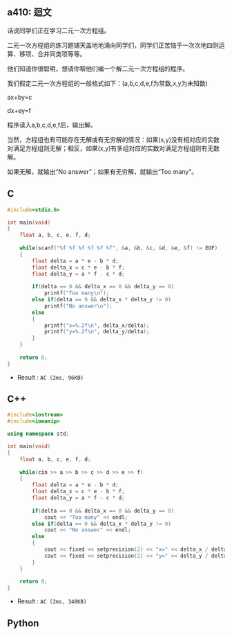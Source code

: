 ## a410: 迴文
话说同学们正在学习二元一次方程组。

二元一次方程组的练习题铺天盖地地涌向同学们，同学们正苦恼于一次次地四则运算、移项、合并同类项等等。

他们知道你很聪明，想请你帮他们编一个解二元一次方程组的程序。

我们假定二元一次方程组的一般格式如下：(a,b,c,d,e,f为常数,x,y为未知数)

  ax+by=c
  
  dx+ey=f
  
程序读入a,b,c,d,e,f后，输出解。

当然，方程组也有可能存在无解或有无穷解的情况：如果(x,y)没有相对应的实数对满足方程组则无解；相反，如果(x,y)有多组对应的实数对满足方程组则有无数解。

如果无解，就输出“No answer”；如果有无穷解，就输出“Too many”。

## C
```C
#include<stdio.h>

int main(void)
{
	float a, b, c, e, f, d;
	
	while(scanf("%f %f %f %f %f %f", &a, &b, &c, &d, &e, &f) != EOF)
	{
		float delta = a * e - b * d;
		float delta_x = c * e - b * f;
		float delta_y = a * f - c * d;
		
		if(delta == 0 && delta_x == 0 && delta_y == 0)
			printf("Too many\n");
		else if(delta == 0 && delta_x * delta_y != 0)
			printf("No answer\n");
		else
		{
			printf("x=%.2f\n", delta_x/delta);
			printf("y=%.2f\n", delta_y/delta);			
		}
	}
	
	return 0;
}
```
 * Result : `AC (2ms, 96KB)`

## C++
```C++
#include<iostream>
#include<iomanip>

using namespace std;

int main(void)
{
	float a, b, c, e, f, d;
	
	while(cin >> a >> b >> c >> d >> e >> f) 
	{
		float delta = a * e - b * d;
		float delta_x = c * e - b * f;
		float delta_y = a * f - c * d;
		
		if(delta == 0 && delta_x == 0 && delta_y == 0)
			cout << "Too many" << endl;
		else if(delta == 0 && delta_x * delta_y != 0)
			cout << "No answer" << endl;
		else
		{
			cout << fixed << setprecision(2) << "x=" << delta_x / delta << endl;
			cout << fixed << setprecision(2) << "y=" << delta_y / delta << endl;			
		}
	}
	
	return 0;
}
```
 * Result : `AC (2ms, 348KB)`

## Python

